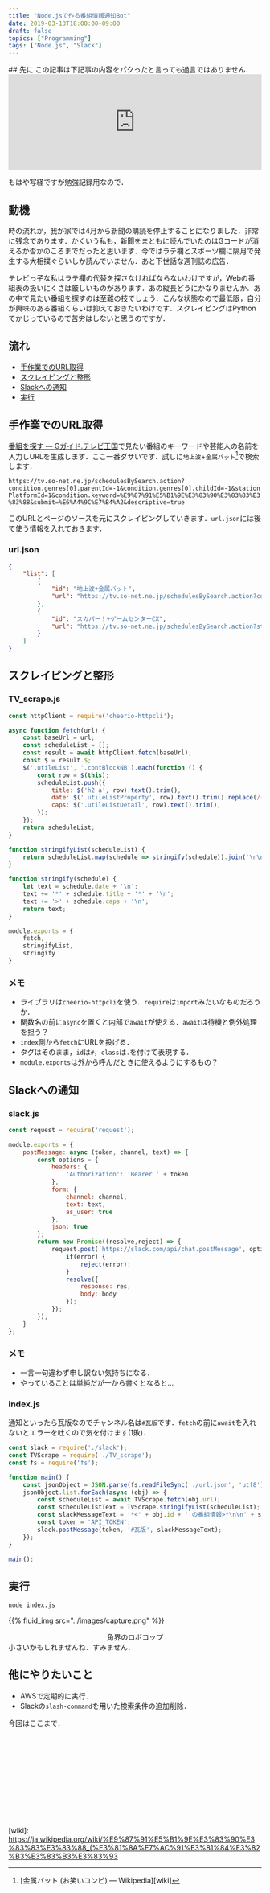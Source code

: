 ```yaml
---
title: "Node.jsで作る番組情報通知Bot"
date: 2019-03-13T18:00:00+09:00
draft: false
topics: ["Programming"]
tags: ["Node.js", "Slack"]
---
```

<p><!--more--></p>
## 先に
この記事は下記事の内容をパクったと言っても過言ではありません．

<iframe src="https://hatenablog-parts.com/embed?url=https%3A%2F%2Fblog.honjala.net%2Fentry%2F2018%2F09%2F13%2F004442" style="border: 0; width: 100%; height: 190px;" allowfullscreen scrolling="no" allow="autoplay; encrypted-media"></iframe>

もはや写経ですが勉強記録用なので．

## 動機
時の流れか，我が家では4月から新聞の購読を停止することになりました．非常に残念であります．かくいう私も，新聞をまともに読んでいたのはGコードが消えるか否かのころまでだったと思います．今ではラテ欄とスポーツ欄に隔月で発生する大相撲ぐらいしか読んでいません．あと下世話な週刊誌の広告．

テレビっ子な私はラテ欄の代替を探さなければならないわけですが，Webの番組表の扱いにくさは厳しいものがあります．あの縦長どうにかなりませんか．あの中で見たい番組を探すのは至難の技でしょう．こんな状態なので最低限，自分が興味のある番組くらいは抑えておきたいわけです．スクレイピングはPythonでかじっているので苦労はしないと思うのですが．

## 流れ
- [手作業でのURL取得](#手作業でのURL取得)
- [スクレイピングと整形](#スクレイピングと整形)
- [Slackへの通知](#Slackへの通知)
- [実行](#実行)

## 手作業でのURL取得
[番組を探す &mdash; Gガイド.テレビ王国][検索]で見たい番組のキーワードや芸能人の名前を入力しURLを生成します．ここ一番ダサいです．試しに`地上波`+`金属バット`[^1]で検索します．

`https://tv.so-net.ne.jp/schedulesBySearch.action?condition.genres[0].parentId=-1&condition.genres[0].childId=-1&stationPlatformId=1&condition.keyword=%E9%87%91%E5%B1%9E%E3%83%90%E3%83%83%E3%83%88&submit=%E6%A4%9C%E7%B4%A2&descriptive=true`

このURLとページのソースを元にスクレイピングしていきます．`url.json`には後で使う情報を入れておきます．
### url.json
```json
{
    "list": [
        {
            "id": "地上波+金属バット",
            "url": "https://tv.so-net.ne.jp/schedulesBySearch.action?condition.genres%5B0%5D.parentId=-1&condition.genres%5B0%5D.childId=-1&stationPlatformId=1&condition.keyword=%E9%87%91%E5%B1%9E%E3%83%90%E3%83%83%E3%83%88&submit=%E6%A4%9C%E7%B4%A2&descriptive=true"
        },
        {
            "id": "スカパー！+ゲームセンターCX",
            "url": "https://tv.so-net.ne.jp/schedulesBySearch.action?stationPlatformId=5&condition.keyword=%E3%82%B2%E3%83%BC%E3%83%A0%E3%82%BB%E3%83%B3%E3%82%BF%E3%83%BCCX&submit=%E6%A4%9C%E7%B4%A2&descriptive=true"
        }
    ]
}

```

## スクレイピングと整形
### TV_scrape.js
```js
const httpClient = require('cheerio-httpcli');

async function fetch(url) {
    const baseUrl = url;
    const scheduleList = [];
    const result = await httpClient.fetch(baseUrl);
    const $ = result.$;
    $('.utileList', '.contBlockNB').each(function () {
        const row = $(this);
        scheduleList.push({
            title: $('h2 a', row).text().trim(),
            date: $('.utileListProperty', row).text().trim().replace(/([\s\t\n]|&nbsp;)+/g, ' '),
            caps: $('.utileListDetail', row).text().trim(),
        });
    });
    return scheduleList;
}

function stringifyList(scheduleList) {
    return scheduleList.map(schedule => stringify(schedule)).join('\n\n');
}

function stringify(schedule) {
    let text = schedule.date + '\n';
    text += '*' + schedule.title + '*' + '\n';
    text += '>' + schedule.caps + '\n';
    return text;
}

module.exports = {
    fetch,
    stringifyList,
    stringify
}
```
### メモ
- ライブラリは`cheerio-httpcli`を使う．`require`は`import`みたいなものだろうか．
- 関数名の前に`async`を置くと内部で`await`が使える．`await`は待機と例外処理を担う？
- `index`側から`fetch`にURLを投げる．
- タグはそのまま，`id`は`#`，`class`は`.`を付けて表現する．
- `module.exports`は外から呼んだときに使えるようにするもの？

## Slackへの通知
### slack.js
```js
const request = require('request');

module.exports = {
    postMessage: async (token, channel, text) => {
        const options = {
            headers: {
                'Authorization': 'Bearer ' + token
            },
            form: {
                channel: channel,
                text: text,
                as_user: true
            },
            json: true
        };
        return new Promise((resolve,reject) => {
            request.post('https://slack.com/api/chat.postMessage', options, (error, res, body) => {
                if(error) {
                    reject(error);
                }
                resolve({
                    response: res,
                    body: body
                });
            });
        });
    }
};
```
### メモ
- 一言一句違わず申し訳ない気持ちになる．
- やっていることは単純だが一から書くとなると…

### index.js
通知といったら瓦版なのでチャンネル名は`#瓦版`です．`fetch`の前に`await`を入れないとエラーを吐くので気を付けます(1敗)．
```js
const slack = require('./slack');
const TVScrape = require('./TV_scrape');
const fs = require('fs');

function main() {
    const jsonObject = JSON.parse(fs.readFileSync('./url.json', 'utf8'));
    jsonObject.list.forEach(async (obj) => {
        const scheduleList = await TVScrape.fetch(obj.url);
        const scheduleListText = TVScrape.stringifyList(scheduleList);
        const slackMessageText = '*<' + obj.id + ' の番組情報>*\n\n' + scheduleListText;
        const token = 'API_TOKEN';
        slack.postMessage(token, '#瓦版', slackMessageText);
    });
}

main();
```

## 実行
```sh
node index.js
```

{{% fluid_img src="../images/capture.png" %}}
<center><figcaption>角界のロボコップ</figcaption></center>
小さいかもしれませんね．すみません．

## 他にやりたいこと
- AWSで定期的に実行．
- Slackの`slash-command`を用いた検索条件の追加削除．

今回はここまで．

<div class="iframely-embed"><div class="iframely-responsive" style="height: 168px; padding-bottom: 0;"><a href="https://github.com/ChiyosBigDragon/TV_Scrape" data-iframely-url="//cdn.iframe.ly/1CKV61n"></a></div></div><script async src="//cdn.iframe.ly/embed.js" charset="utf-8"></script>

[ブログ]: https://blog.honjala.net/entry/2018/09/13/004442
[検索]: https://tv.so-net.ne.jp/search/
[wiki]: https://ja.wikipedia.org/wiki/%E9%87%91%E5%B1%9E%E3%83%90%E3%83%83%E3%83%88_(%E3%81%8A%E7%AC%91%E3%81%84%E3%82%B3%E3%83%B3%E3%83%93
[^1]: [金属バット (お笑いコンビ) &mdash; Wikipedia][wiki]
